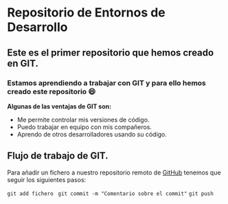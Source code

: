 # **Repositorio de Entornos de Desarrollo**

## **Este es el primer repositorio que hemos creado en GIT.**

### Estamos aprendiendo a trabajar con **GIT** y para ello hemos creado este repositorio :smile:

**Algunas de las ventajas de GIT son:**

- Me permite controlar mis versiones de código.
- Puedo trabajar en equipo con mis compañeros.
- Aprendo de otros desarrolladores usando su código.

## **Flujo de trabajo de GIT.**
Para añadir un fichero a nuestro repositorio remoto de [GitHub](https://github.com/) tenemos que seguir los siguientes pasos:

```git add fichero ```
```git commit -m "Comentario sobre el commit"```
```git push```
